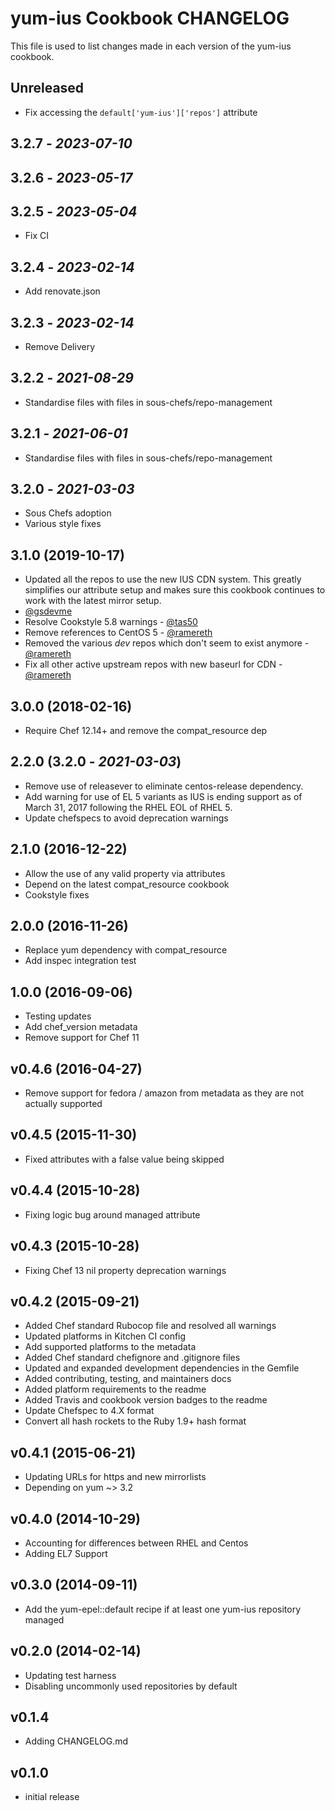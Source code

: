 # yum-ius Cookbook CHANGELOG

This file is used to list changes made in each version of the yum-ius cookbook.

## Unreleased

- Fix accessing the `default['yum-ius']['repos']` attribute

## 3.2.7 - *2023-07-10*

## 3.2.6 - *2023-05-17*

## 3.2.5 - *2023-05-04*

- Fix CI

## 3.2.4 - *2023-02-14*

- Add renovate.json

## 3.2.3 - *2023-02-14*

- Remove Delivery

## 3.2.2 - *2021-08-29*

- Standardise files with files in sous-chefs/repo-management

## 3.2.1 - *2021-06-01*

- Standardise files with files in sous-chefs/repo-management

## 3.2.0 - *2021-03-03*

- Sous Chefs adoption
- Various style fixes

## 3.1.0 (2019-10-17)

- Updated all the repos to use the new IUS CDN system. This greatly simplifies our attribute setup and makes sure this cookbook continues to work with the latest mirror setup.
- [@gsdevme](https://github.com/gsdevme)
- Resolve Cookstyle 5.8 warnings - [@tas50](https://github.com/tas50)
- Remove references to CentOS 5 - [@ramereth](https://github.com/ramereth)
- Removed the various *dev* repos which don't seem to exist anymore - [@ramereth](https://github.com/ramereth)
- Fix all other active upstream repos with new baseurl for CDN - [@ramereth](https://github.com/ramereth)

## 3.0.0 (2018-02-16)

- Require Chef 12.14+ and remove the compat_resource dep

## 2.2.0 (3.2.0 - *2021-03-03*)

- Remove use of releasever to eliminate centos-release dependency.
- Add warning for use of EL 5 variants as IUS is ending support as of March 31, 2017 following the RHEL EOL of RHEL 5.
- Update chefspecs to avoid deprecation warnings

## 2.1.0 (2016-12-22)

- Allow the use of any valid property via attributes
- Depend on the latest compat_resource cookbook
- Cookstyle fixes

## 2.0.0 (2016-11-26)

- Replace yum dependency with compat_resource
- Add inspec integration test

## 1.0.0 (2016-09-06)

- Testing updates
- Add chef_version metadata
- Remove support for Chef 11

## v0.4.6 (2016-04-27)

- Remove support for fedora / amazon from metadata as they are not actually supported

## v0.4.5 (2015-11-30)

- Fixed attributes with a false value being skipped

## v0.4.4 (2015-10-28)

- Fixing logic bug around managed attribute

## v0.4.3 (2015-10-28)

- Fixing Chef 13 nil property deprecation warnings

## v0.4.2 (2015-09-21)

- Added Chef standard Rubocop file and resolved all warnings
- Updated platforms in Kitchen CI config
- Add supported platforms to the metadata
- Added Chef standard chefignore and .gitignore files
- Updated and expanded development dependencies in the Gemfile
- Added contributing, testing, and maintainers docs
- Added platform requirements to the readme
- Added Travis and cookbook version badges to the readme
- Update Chefspec to 4.X format
- Convert all hash rockets to the Ruby 1.9+ hash format

## v0.4.1 (2015-06-21)

- Updating URLs for https and new mirrorlists
- Depending on yum ~> 3.2

## v0.4.0 (2014-10-29)

- Accounting for differences between RHEL and Centos
- Adding EL7 Support

## v0.3.0 (2014-09-11)

- Add the yum-epel::default recipe if at least one yum-ius repository managed

## v0.2.0 (2014-02-14)

- Updating test harness
- Disabling uncommonly used repositories by default

## v0.1.4

- Adding CHANGELOG.md

## v0.1.0

- initial release
